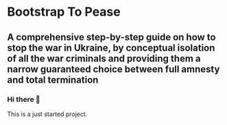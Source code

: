 # Bootstrap To Pease

## A comprehensive step-by-step guide on how to stop the war in Ukraine, by conceptual isolation of all the war criminals and providing them a narrow guaranteed choice between full amnesty and total termination

### Hi there 👋

This is a just started project.


<!--
**bootstrap-to-peace/bootstrap-to-peace** is a ✨ _special_ ✨ repository because its `README.md` (this file) appears on your GitHub profile.

Here are some ideas to get you started:

- 🔭 I’m currently working on ...
- 🌱 I’m currently learning ...
- 👯 I’m looking to collaborate on ...
- 🤔 I’m looking for help with ...
- 💬 Ask me about ...
- 📫 How to reach me: ...
- 😄 Pronouns: ...
- ⚡ Fun fact: ...
-->
